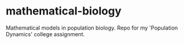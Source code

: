 # mathematical-biology
Mathematical models in population biology. Repo for my 'Population Dynamics' college assignment. 
